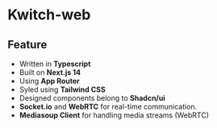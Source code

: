 # Kwitch-web

## Feature

- Written in **Typescript**
- Built on **Next.js 14**
- Using **App Router**
- Syled using **Tailwind CSS**
- Designed components belong to **Shadcn/ui**
- **Socket.io** and **WebRTC** for real-time communication.
- **Mediasoup Client** for handling media streams (WebRTC)
